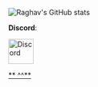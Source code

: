 
![Raghav's GitHub stats](https://github-readme-stats.vercel.app/api?username=akaraxxy&hide=contribs,issues&show_icons=true&theme=radical)

**Discord**: 


<a href="https://discord.com/users/543878863491432611/profile"> <img alt="Discord" src="https://www.freepnglogos.com/uploads/discord-logo-png/discord-logo-logodownload-download-logotipos-1.png" width="50px" height="50px">

** ^^**



<!--
+ https://github.com/anuraghazra/github-readme-stats for creating stats cards like this!
-->
